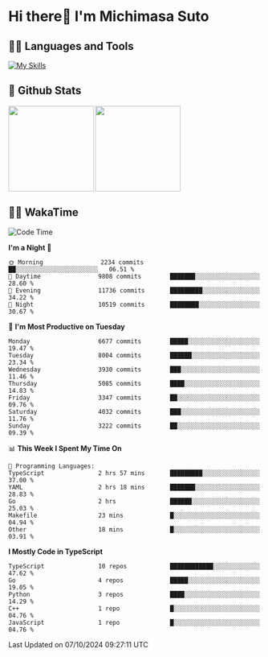 # Hi there👋 I'm Michimasa Suto

## 🧑‍💻 Languages and Tools
[![My Skills](https://skillicons.dev/icons?i=ts,nextjs,react,vue,python,go,aws,docker,nodejs,redux,solidity,firebase,gcp,js,bootstrap,tailwind,materialui,html,css,wordpress,xd,figma,raspberrypi,arduino)](https://skillicons.dev)

<!--
**Suto-Michimasa/Suto-Michimasa** is a ✨ _special_ ✨ repository because its `README.md` (this file) appears on your GitHub profile.

Here are some ideas to get you started:

- 🔭 I’m currently working on ...
- 🌱 I’m currently learning ...
- 👯 I’m looking to collaborate on ...
- 🤔 I’m looking for help with ...
- 💬 Ask me about ...
- 📫 How to reach me: ...
- 😄 Pronouns: ...
- ⚡ Fun fact: ...
-->
## 💎 Github Stats

<div>
  <img height="170" align="left" src="https://github-readme-stats.vercel.app/api?username=Suto-michimasa&count_private=true&show_icons=true&theme=dark" />
  <img height="170" src="https://github-readme-stats.vercel.app/api/top-langs/?username=Suto-michimasa&langs_count=8&layout=compact&theme=dark" />
</div>

<!-- ## 🏆 GitHub Profile Trophy

<img width="800" src="https://github-profile-trophy.vercel.app/?username=Suto-michimasa&theme=onedark&no-frame=true"/>
 -->

## 🧑‍💻 WakaTime
<!--START_SECTION:waka-->
![Code Time](http://img.shields.io/badge/Code%20Time-253%20hrs%203%20mins-blue)

**I'm a Night 🦉** 

```text
🌞 Morning                2234 commits        ██░░░░░░░░░░░░░░░░░░░░░░░   06.51 % 
🌆 Daytime                9808 commits        ███████░░░░░░░░░░░░░░░░░░   28.60 % 
🌃 Evening                11736 commits       █████████░░░░░░░░░░░░░░░░   34.22 % 
🌙 Night                  10519 commits       ████████░░░░░░░░░░░░░░░░░   30.67 % 
```
📅 **I'm Most Productive on Tuesday** 

```text
Monday                   6677 commits        █████░░░░░░░░░░░░░░░░░░░░   19.47 % 
Tuesday                  8004 commits        ██████░░░░░░░░░░░░░░░░░░░   23.34 % 
Wednesday                3930 commits        ███░░░░░░░░░░░░░░░░░░░░░░   11.46 % 
Thursday                 5085 commits        ████░░░░░░░░░░░░░░░░░░░░░   14.83 % 
Friday                   3347 commits        ██░░░░░░░░░░░░░░░░░░░░░░░   09.76 % 
Saturday                 4032 commits        ███░░░░░░░░░░░░░░░░░░░░░░   11.76 % 
Sunday                   3222 commits        ██░░░░░░░░░░░░░░░░░░░░░░░   09.39 % 
```


📊 **This Week I Spent My Time On** 

```text
💬 Programming Languages: 
TypeScript               2 hrs 57 mins       █████████░░░░░░░░░░░░░░░░   37.00 % 
YAML                     2 hrs 18 mins       ███████░░░░░░░░░░░░░░░░░░   28.83 % 
Go                       2 hrs               ██████░░░░░░░░░░░░░░░░░░░   25.03 % 
Makefile                 23 mins             █░░░░░░░░░░░░░░░░░░░░░░░░   04.94 % 
Other                    18 mins             █░░░░░░░░░░░░░░░░░░░░░░░░   03.91 % 
```

**I Mostly Code in TypeScript** 

```text
TypeScript               10 repos            ████████████░░░░░░░░░░░░░   47.62 % 
Go                       4 repos             █████░░░░░░░░░░░░░░░░░░░░   19.05 % 
Python                   3 repos             ████░░░░░░░░░░░░░░░░░░░░░   14.29 % 
C++                      1 repo              █░░░░░░░░░░░░░░░░░░░░░░░░   04.76 % 
JavaScript               1 repo              █░░░░░░░░░░░░░░░░░░░░░░░░   04.76 % 
```




 Last Updated on 07/10/2024 09:27:11 UTC
<!--END_SECTION:waka-->
